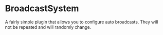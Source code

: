 # BroadcastSystem
A fairly simple plugin that allows you to configure auto broadcasts. They will not be repeated and will randomly change.
